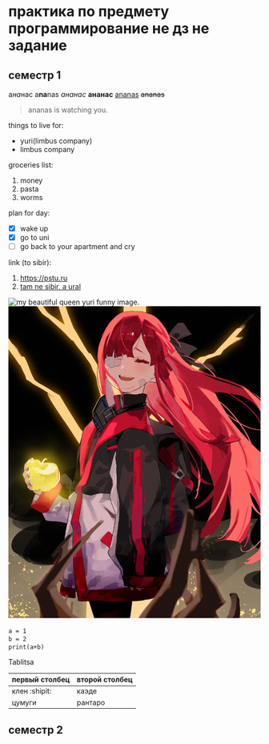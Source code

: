 # практика по предмету программирование не дз не задание
## семестр 1
а*на*нас
a**na**nas
_ананас_ 
**ананас** 
<ins>ananas</ins>
~~ananas~~
> ananas is watching you.

things to live for:
- yuri(limbus company)
- limbus company

groceries list:
1. money
2. pasta
3. worms

plan for day:
- [x] wake up
- [x] go to uni
- [ ] go back to your apartment and cry

link (to sibir):
1. <https://pstu.ru>
2. [tam ne sibir, a  ural](https://pstu.ru "but click it anyway")

![my beautiful queen yuri funny image.](https://avatars.mds.yandex.net/i?id=e2beb532da1226704846b298b3bbaf8cc7799beb-5274993-images-thumbs&n=13)
![my beautiful queen yuri smiling.](/yuri.jpeg)

```
a = 1
b = 2
print(a+b)
```
Tablitsa

| первый столбец | второй столбец |
| ------------- | ------------- |
| клен :shipit:  |каэде |
| цумуги  | рантаро  |

## семестр 2
